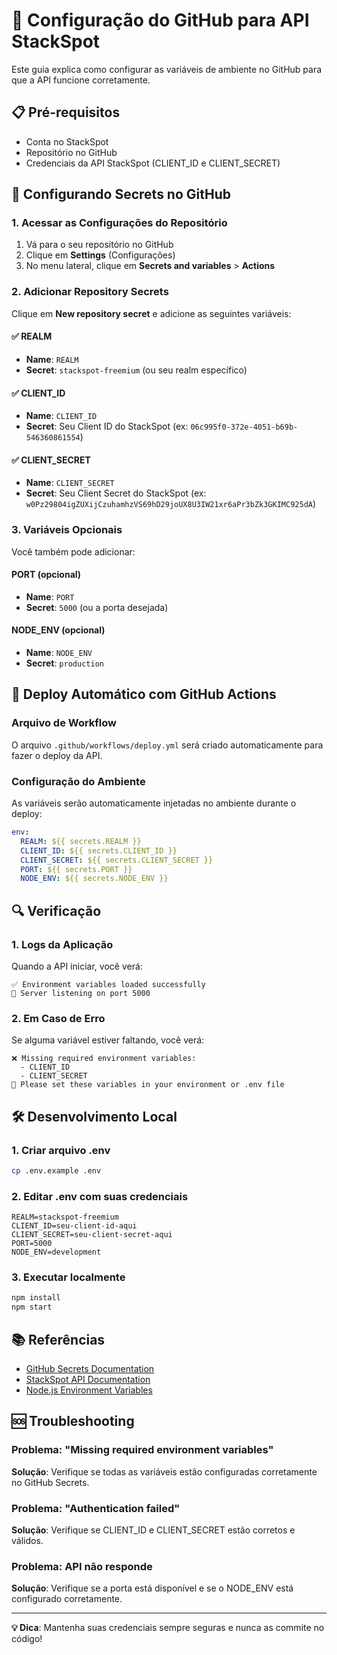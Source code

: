 # 🔧 Configuração do GitHub para API StackSpot

Este guia explica como configurar as variáveis de ambiente no GitHub para que a API funcione corretamente.

## 📋 Pré-requisitos

- Conta no StackSpot
- Repositório no GitHub
- Credenciais da API StackSpot (CLIENT_ID e CLIENT_SECRET)

## 🔐 Configurando Secrets no GitHub

### 1. Acessar as Configurações do Repositório

1. Vá para o seu repositório no GitHub
2. Clique em **Settings** (Configurações)
3. No menu lateral, clique em **Secrets and variables** > **Actions**

### 2. Adicionar Repository Secrets

Clique em **New repository secret** e adicione as seguintes variáveis:

#### ✅ REALM
- **Name**: `REALM`
- **Secret**: `stackspot-freemium` (ou seu realm específico)

#### ✅ CLIENT_ID
- **Name**: `CLIENT_ID`
- **Secret**: Seu Client ID do StackSpot (ex: `06c995f0-372e-4051-b69b-546360861554`)

#### ✅ CLIENT_SECRET
- **Name**: `CLIENT_SECRET`
- **Secret**: Seu Client Secret do StackSpot (ex: `w0Pz29804igZUXijCzuhamhzVS69hD29joUX8U3IW21xr6aPr3bZk3GKIMC925dA`)

### 3. Variáveis Opcionais

Você também pode adicionar:

#### PORT (opcional)
- **Name**: `PORT`
- **Secret**: `5000` (ou a porta desejada)

#### NODE_ENV (opcional)
- **Name**: `NODE_ENV`
- **Secret**: `production`

## 🚀 Deploy Automático com GitHub Actions

### Arquivo de Workflow

O arquivo `.github/workflows/deploy.yml` será criado automaticamente para fazer o deploy da API.

### Configuração do Ambiente

As variáveis serão automaticamente injetadas no ambiente durante o deploy:

```yaml
env:
  REALM: ${{ secrets.REALM }}
  CLIENT_ID: ${{ secrets.CLIENT_ID }}
  CLIENT_SECRET: ${{ secrets.CLIENT_SECRET }}
  PORT: ${{ secrets.PORT }}
  NODE_ENV: ${{ secrets.NODE_ENV }}
```

## 🔍 Verificação

### 1. Logs da Aplicação

Quando a API iniciar, você verá:

```
✅ Environment variables loaded successfully
🚀 Server listening on port 5000
```

### 2. Em Caso de Erro

Se alguma variável estiver faltando, você verá:

```
❌ Missing required environment variables:
  - CLIENT_ID
  - CLIENT_SECRET
📝 Please set these variables in your environment or .env file
```

## 🛠️ Desenvolvimento Local

### 1. Criar arquivo .env

```bash
cp .env.example .env
```

### 2. Editar .env com suas credenciais

```env
REALM=stackspot-freemium
CLIENT_ID=seu-client-id-aqui
CLIENT_SECRET=seu-client-secret-aqui
PORT=5000
NODE_ENV=development
```

### 3. Executar localmente

```bash
npm install
npm start
```

## 📚 Referências

- [GitHub Secrets Documentation](https://docs.github.com/en/actions/security-guides/encrypted-secrets)
- [StackSpot API Documentation](https://docs.stackspot.com/)
- [Node.js Environment Variables](https://nodejs.org/en/learn/command-line/how-to-read-environment-variables-from-nodejs)

## 🆘 Troubleshooting

### Problema: "Missing required environment variables"

**Solução**: Verifique se todas as variáveis estão configuradas corretamente no GitHub Secrets.

### Problema: "Authentication failed"

**Solução**: Verifique se CLIENT_ID e CLIENT_SECRET estão corretos e válidos.

### Problema: API não responde

**Solução**: Verifique se a porta está disponível e se o NODE_ENV está configurado corretamente.

---

**💡 Dica**: Mantenha suas credenciais sempre seguras e nunca as commite no código!